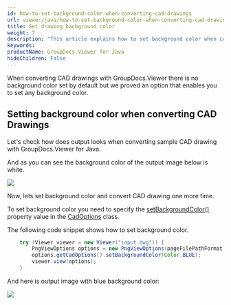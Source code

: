 ```yaml
---
id: how-to-set-background-color-when-converting-cad-drawings
url: viewer/java/how-to-set-background-color-when-converting-cad-drawings
title: Set drawing background color
weight: 7
description: "This article explains how to set background color when converting CAD Drawings with GroupDocs.Viewer within your Java applications"
keywords: 
productName: GroupDocs.Viewer for Java
hideChildren: False
---
```

When converting CAD drawings with GroupDocs.Viewer there is no background color set by default but we proved an option that enables you to set any background color.

## Setting background color when converting CAD Drawings

Let's check how does output looks when converting sample CAD drawing with GroupDocs.Viewer for Java.

And as you can see the background color of the output image below is white.

![](viewer/java/images/how-to-set-background-color-when-converting-cad-drawings.png)

Now, lets set background color and convert CAD drawing one more time.

To set background color you need to specify the [setBackgroundColor()](https://apireference.groupdocs.com/viewer/java/com.groupdocs.viewer.options/CadOptions#setBackgroundColor(java.awt.Color)) property value in the [CadOptions](https://apireference.groupdocs.com/viewer/java/com.groupdocs.viewer.options/CadOptions) class. 

The following code snippet shows how to set background color.

```java
    try (Viewer viewer = new Viewer("input.dwg")) {
        PngViewOptions options = new PngViewOptions(pageFilePathFormat);
        options.getCadOptions().setBackgroundColor(Color.BLUE);
        viewer.view(options);
    }
```

And here is output image with blue background color:

![](viewer/java/images/how-to-set-background-color-when-converting-cad-drawings_1.png)

